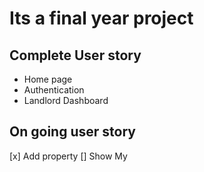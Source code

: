 # Its a final year project

## Complete User story

- Home page
- Authentication
- Landlord Dashboard

## On going user story

[x] Add property
[] Show My 
 